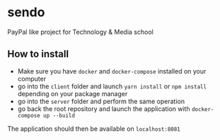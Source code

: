 # sendo
PayPal like project for Technology &amp; Media school

## How to install

- Make sure you have `docker` and `docker-compose` installed on your computer
- go into the `client` folder and launch `yarn install` or `npm install` depending on your package manager
- go into the `server` folder and perform the same operation
- go back the root repository and launch the application with `docker-compose up --build`


The application should then be available on `localhost:8081` 
